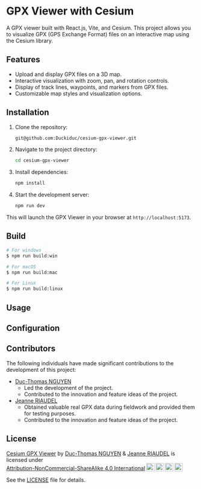 # GPX Viewer with Cesium

A GPX viewer built with React.js, Vite, and Cesium. This project allows you to visualize GPX (GPS Exchange Format) files on an interactive map using the Cesium library.

## Features

- Upload and display GPX files on a 3D map.
- Interactive visualization with zoom, pan, and rotation controls.
- Display of track lines, waypoints, and markers from GPX files.
- Customizable map styles and visualization options.

## Installation

1. Clone the repository:

    ```bash
    git@github.com:Duckiduc/cesium-gpx-viewer.git
    ```

2. Navigate to the project directory:

    ```bash
    cd cesium-gpx-viewer
    ```

3. Install dependencies:

    ```bash
    npm install
    ```

4. Start the development server:

    ```bash
    npm run dev
    ```
This will launch the GPX Viewer in your browser at `http://localhost:5173`.

## Build

```bash
# For windows
$ npm run build:win

# For macOS
$ npm run build:mac

# For Linux
$ npm run build:linux
```

## Usage

## Configuration

## Contributors

The following individuals have made significant contributions to the development of this project:

- [Duc-Thomas NGUYEN](https://www.linkedin.com/in/duc-thomas-nguyen/)
  - Led the development of the project.
  - Contributed to the innovation and feature ideas of the project.
- [Jeanne RIAUDEL](https://www.linkedin.com/in/jeanne-riaudel-77514020a/)
  - Obtained valuable real GPX data during fieldwork and provided them for testing purposes.
  - Contributed to the innovation and feature ideas of the project.

## License

<p xmlns:cc="http://creativecommons.org/ns#" xmlns:dct="http://purl.org/dc/terms/"><a property="dct:title" rel="cc:attributionURL" href="https://github.com/Duckiduc/cesium-gpx-viewer">Cesium GPX Viewer</a> by <a rel="cc:attributionURL dct:creator" property="cc:attributionName" href="https://www.linkedin.com/in/duc-thomas-nguyen/">Duc-Thomas NGUYEN</a> & <a rel="cc:attributionURL dct:creator" property="cc:attributionName" href="https://www.linkedin.com/in/jeanne-riaudel-77514020a/">Jeanne RIAUDEL</a> is licensed under <a href="http://creativecommons.org/licenses/by-nc-sa/4.0/?ref=chooser-v1" target="_blank" rel="license noopener noreferrer" style="display:inline-block;">Attribution-NonCommercial-ShareAlike 4.0 International<img style="height:22px!important;margin-left:3px;vertical-align:text-bottom;" src="https://mirrors.creativecommons.org/presskit/icons/cc.svg?ref=chooser-v1"><img style="height:22px!important;margin-left:3px;vertical-align:text-bottom;" src="https://mirrors.creativecommons.org/presskit/icons/by.svg?ref=chooser-v1"><img style="height:22px!important;margin-left:3px;vertical-align:text-bottom;" src="https://mirrors.creativecommons.org/presskit/icons/nc.svg?ref=chooser-v1"><img style="height:22px!important;margin-left:3px;vertical-align:text-bottom;" src="https://mirrors.creativecommons.org/presskit/icons/sa.svg?ref=chooser-v1"></a></p>

See the [LICENSE](LICENSE.md) file for details.
